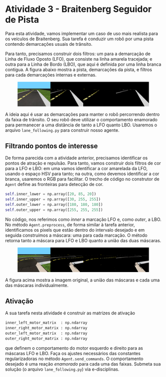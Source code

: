 # Atividade 3 - Braitenberg Seguidor de Pista

Para esta atividade, vamos implementar um caso de uso mais realista para os veículos de
Braitenberg. Sua tarefa é conduzir um robô por uma pista contendo demarcações usuais de trânsito.

Para tanto, precisamos construir dois filtros: um para a demarcação de Linha de Fluxo Oposto (LFO),
que consiste na linha amarela tracejada; e outra para a Linha de Bordo (LBO), que aqui é definida
por uma linha branca contígua. A figura abaixo mostra a pista, demarcações da pista, e filtros para
cada demarcações internas e externas.

<figure>
  <div style="text-align: center">
  <img src="img/838.png" alt="Pista e filtros para ambos os tipos de demarcações.">
  </div>
</figure>

A ideia aqui é usar as demarcações para manter o robô percorrendo dentro da faixa de trânsito. O
seu robô deve utilizar o comportamento enamorado para permanecer a uma distância de tanto a LFO
quanto LBO. Usaremos o arquivo `lane_following.py` para construir nosso agente.

## Filtrando pontos de interesse

De forma parecida com a atividade anterior, precisamos identificar os pontos de atração e repulsão.
Para tanto, vamos construir dois filtros de cor para a LFO e LBO: em uma vamos identificar a cor
amarelada da LFO, usando o espaço HSV para tanto; na outra, como devemos identificar a cor branca,
usaremos o RGB para facilitar. O trecho de código no construtor de `Agent` define as fronteiras
para detecção de cor.

```python
self.inner_lower = np.array([20, 85, 20])
self.inner_upper = np.array([30, 255, 255])
self.outer_lower = np.array([180, 180, 180])
self.outer_upper = np.array([255, 255, 255])
```

No código, nos referimos como *inner* a marcação LFO e, como *outer*, a LBO. No método
`Agent.preprocess`, de forma similar à tarefa anterior, identificamos os pixels que estão dentro do
intervalo desejado e em seguida construímos a máscara: uma para cada marcação. O método retorna
tanto a máscara para LFO e LBO quanto a união das duas máscaras.

<figure>
  <div style="text-align: center">
  <img src="img/1352.png" alt="Curva na pista.">
  </div>
</figure>

A figura acima mostra a imagem original, a união das máscaras e cada uma das máscaras
individualmente.

## Ativação

A sua tarefa nesta atividade é construir as matrizes de ativação

```python
inner_left_motor_matrix  : np.ndarray
inner_right_motor_matrix : np.ndarray
outer_left_motor_matrix  : np.ndarray
outer_right_motor_matrix : np.ndarray
```

que definem o comportamento do motor esquerdo e direito para as máscaras LFO e LBO. Faça os ajustes
necessários das constantes regularizadoras no método `Agent.send_commands`. O comportamento
desejado é uma reação *enamorado* para cada uma das faixas. Submeta sua solução (o arquivo
`lane_following.py`) via e-disciplinas.


